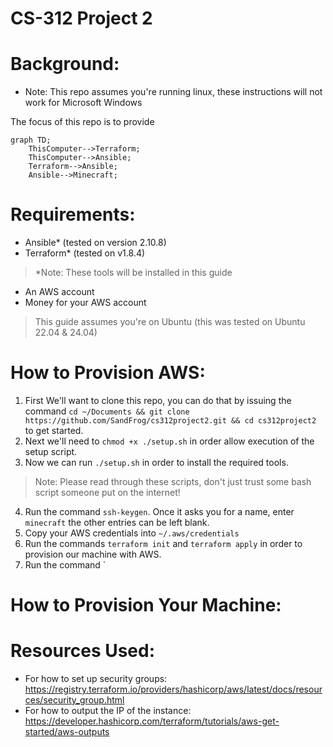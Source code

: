 # CS-312 Project 2
# Background:
- Note: This repo assumes you're running linux, these instructions will not work for Microsoft Windows

The focus of this repo is to provide 

```mermaid
graph TD;
    ThisComputer-->Terraform;
    ThisComputer-->Ansible;
    Terraform-->Ansible;
    Ansible-->Minecraft;
```

# Requirements:
- Ansible* (tested on version 2.10.8)
- Terraform* (tested on v1.8.4)

> *Note: These tools will be installed in this guide

- An AWS account
- Money for your AWS account

> This guide assumes you're on Ubuntu (this was tested on Ubuntu 22.04 & 24.04)

# How to Provision AWS:

1. First We'll want to clone this repo, you can do that by issuing the command `cd ~/Documents && git clone https://github.com/SandFrog/cs312project2.git && cd cs312project2` to get started.
2.  Next we'll need to `chmod +x ./setup.sh` in order allow execution of the setup script.
3. Now we can run `./setup.sh` in order to install the required tools.

> Note: Please read through these scripts, don't just trust some bash script someone put on the internet!

4. Run the command `ssh-keygen`. Once it asks you for a name, enter `minecraft` the other entries can be left blank.
5. Copy your AWS credentials into `~/.aws/credentials`
6. Run the commands `terraform init` and `terraform apply` in order to provision our machine with AWS.
7. Run the command `

# How to Provision Your Machine:
# Resources Used:
- For how to set up security groups: https://registry.terraform.io/providers/hashicorp/aws/latest/docs/resources/security_group.html
- For how to output the IP of the instance:
https://developer.hashicorp.com/terraform/tutorials/aws-get-started/aws-outputs
